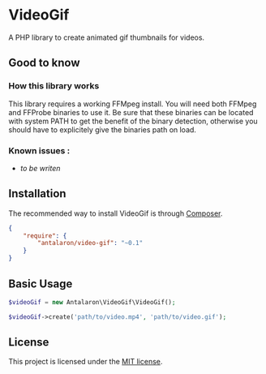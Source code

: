 # VideoGif

A PHP library to create animated gif thumbnails for videos.

## Good to know

### How this library works

This library requires a working FFMpeg install. You will need both FFMpeg and FFProbe binaries to use it.
Be sure that these binaries can be located with system PATH to get the benefit of the binary detection,
otherwise you should have to explicitely give the binaries path on load.

### Known issues :

- _to be writen_

## Installation

The recommended way to install VideoGif is through [Composer](https://getcomposer.org).

```json
{
    "require": {
        "antalaron/video-gif": "~0.1"
    }
}
```

## Basic Usage

```php
$videoGif = new Antalaron\VideoGif\VideoGif();

$videoGif->create('path/to/video.mp4', 'path/to/video.gif');
```

## License

This project is licensed under the [MIT license](http://opensource.org/licenses/MIT).
